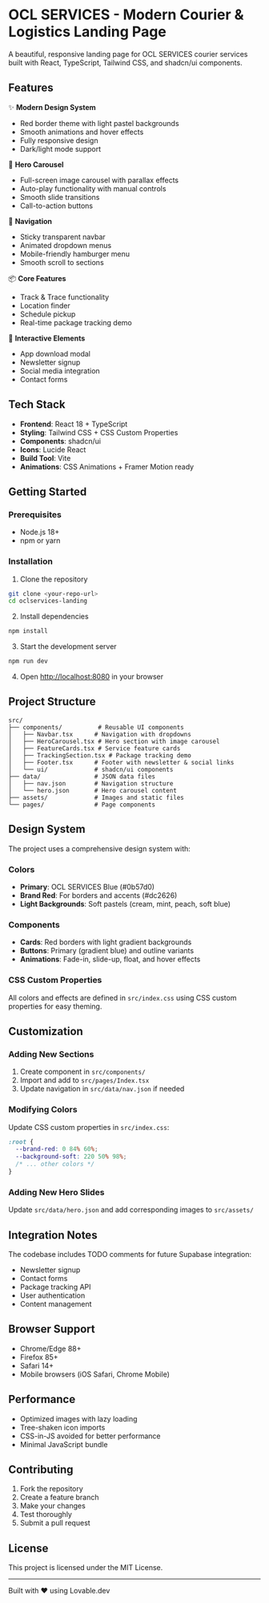 # OCL SERVICES - Modern Courier & Logistics Landing Page

A beautiful, responsive landing page for OCL SERVICES courier services built with React, TypeScript, Tailwind CSS, and shadcn/ui components.

## Features

✨ **Modern Design System**
- Red border theme with light pastel backgrounds
- Smooth animations and hover effects
- Fully responsive design
- Dark/light mode support

🎠 **Hero Carousel**
- Full-screen image carousel with parallax effects
- Auto-play functionality with manual controls
- Smooth slide transitions
- Call-to-action buttons

🧭 **Navigation**
- Sticky transparent navbar
- Animated dropdown menus
- Mobile-friendly hamburger menu
- Smooth scroll to sections

📦 **Core Features**
- Track & Trace functionality
- Location finder
- Schedule pickup
- Real-time package tracking demo

📱 **Interactive Elements**
- App download modal
- Newsletter signup
- Social media integration
- Contact forms

## Tech Stack

- **Frontend**: React 18 + TypeScript
- **Styling**: Tailwind CSS + CSS Custom Properties
- **Components**: shadcn/ui
- **Icons**: Lucide React
- **Build Tool**: Vite
- **Animations**: CSS Animations + Framer Motion ready

## Getting Started

### Prerequisites
- Node.js 18+ 
- npm or yarn

### Installation

1. Clone the repository
```bash
git clone <your-repo-url>
cd oclservices-landing
```

2. Install dependencies
```bash
npm install
```

3. Start the development server
```bash
npm run dev
```

4. Open [http://localhost:8080](http://localhost:8080) in your browser

## Project Structure

```
src/
├── components/          # Reusable UI components
│   ├── Navbar.tsx      # Navigation with dropdowns
│   ├── HeroCarousel.tsx # Hero section with image carousel
│   ├── FeatureCards.tsx # Service feature cards
│   ├── TrackingSection.tsx # Package tracking demo
│   ├── Footer.tsx      # Footer with newsletter & social links
│   └── ui/             # shadcn/ui components
├── data/               # JSON data files
│   ├── nav.json        # Navigation structure
│   └── hero.json       # Hero carousel content
├── assets/             # Images and static files
└── pages/              # Page components
```

## Design System

The project uses a comprehensive design system with:

### Colors
- **Primary**: OCL SERVICES Blue (#0b57d0)
- **Brand Red**: For borders and accents (#dc2626)
- **Light Backgrounds**: Soft pastels (cream, mint, peach, soft blue)

### Components
- **Cards**: Red borders with light gradient backgrounds
- **Buttons**: Primary (gradient blue) and outline variants
- **Animations**: Fade-in, slide-up, float, and hover effects

### CSS Custom Properties
All colors and effects are defined in `src/index.css` using CSS custom properties for easy theming.

## Customization

### Adding New Sections
1. Create component in `src/components/`
2. Import and add to `src/pages/Index.tsx`
3. Update navigation in `src/data/nav.json` if needed

### Modifying Colors
Update CSS custom properties in `src/index.css`:
```css
:root {
  --brand-red: 0 84% 60%;
  --background-soft: 220 50% 98%;
  /* ... other colors */
}
```

### Adding New Hero Slides
Update `src/data/hero.json` and add corresponding images to `src/assets/`

## Integration Notes

The codebase includes TODO comments for future Supabase integration:

- Newsletter signup
- Contact forms  
- Package tracking API
- User authentication
- Content management

## Browser Support

- Chrome/Edge 88+
- Firefox 85+
- Safari 14+
- Mobile browsers (iOS Safari, Chrome Mobile)

## Performance

- Optimized images with lazy loading
- Tree-shaken icon imports
- CSS-in-JS avoided for better performance
- Minimal JavaScript bundle

## Contributing

1. Fork the repository
2. Create a feature branch
3. Make your changes
4. Test thoroughly
5. Submit a pull request

## License

This project is licensed under the MIT License.

---

Built with ❤️ using Lovable.dev